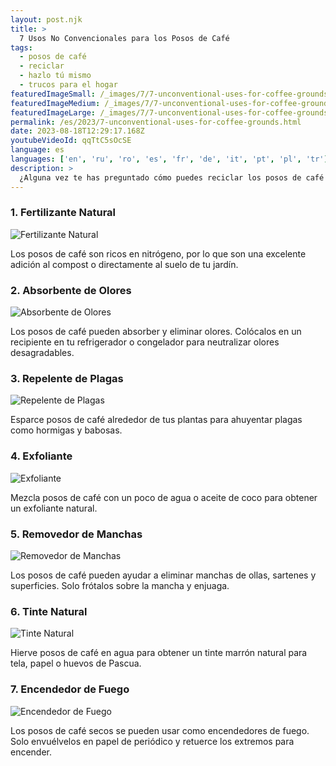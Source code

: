 ```yaml
---
layout: post.njk
title: >
  7 Usos No Convencionales para los Posos de Café
tags:
  - posos de café
  - reciclar
  - hazlo tú mismo
  - trucos para el hogar
featuredImageSmall: /_images/7/7-unconventional-uses-for-coffee-grounds-cover-es-small.webp
featuredImageMedium: /_images/7/7-unconventional-uses-for-coffee-grounds-cover-es-medium.webp
featuredImageLarge: /_images/7/7-unconventional-uses-for-coffee-grounds-cover-es-large.webp
permalink: /es/2023/7-unconventional-uses-for-coffee-grounds.html
date: 2023-08-18T12:29:17.168Z
youtubeVideoId: qqTtC5sOcSE
language: es
languages: ['en', 'ru', 'ro', 'es', 'fr', 'de', 'it', 'pt', 'pl', 'tr']
description: >
  ¿Alguna vez te has preguntado cómo puedes reciclar los posos de café de la mañana? Aquí tienes una lista de siete formas inesperadas pero prácticas en las que puedes utilizar los posos de café en tu vida diaria.
---
```


### 1. Fertilizante Natural

![Fertilizante Natural](/_images/9/949ae16014c9d952b5120074ac2cf439-medium.webp)

Los posos de café son ricos en nitrógeno, por lo que son una excelente adición al compost o directamente al suelo de tu jardín.

### 2. Absorbente de Olores

![Absorbente de Olores](/_images/4/442b8f8e7b42dca566ac058bc7f55230-medium.webp)

Los posos de café pueden absorber y eliminar olores. Colócalos en un recipiente en tu refrigerador o congelador para neutralizar olores desagradables.

### 3. Repelente de Plagas

![Repelente de Plagas](/_images/d/da572aca3b74fb9aa7af0a04a65b2738-medium.webp)

Esparce posos de café alrededor de tus plantas para ahuyentar plagas como hormigas y babosas.

### 4. Exfoliante

![Exfoliante](/_images/a/a7272e8f8347855fddd02b6bc469cce1-medium.webp)

Mezcla posos de café con un poco de agua o aceite de coco para obtener un exfoliante natural.

### 5. Removedor de Manchas

![Removedor de Manchas](/_images/a/af86e31e34bb2fb9de430641d95b741c-medium.webp)

Los posos de café pueden ayudar a eliminar manchas de ollas, sartenes y superficies. Solo frótalos sobre la mancha y enjuaga.

### 6. Tinte Natural

![Tinte Natural](/_images/4/48c7898cf8e688f0999db7fd209ef69a-medium.webp)

Hierve posos de café en agua para obtener un tinte marrón natural para tela, papel o huevos de Pascua.

### 7. Encendedor de Fuego

![Encendedor de Fuego](/_images/2/2cdf7c624191f3b773f7fa26bbc71b6d-medium.webp)

Los posos de café secos se pueden usar como encendedores de fuego. Solo envuélvelos en papel de periódico y retuerce los extremos para encender.

